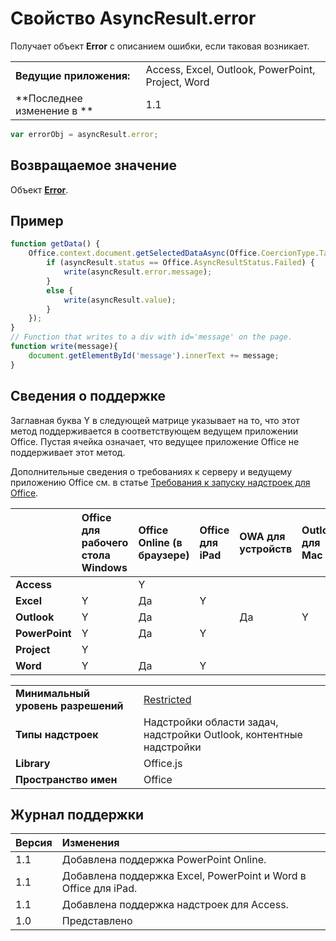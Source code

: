 
# Свойство AsyncResult.error
Получает объект **Error** с описанием ошибки, если таковая возникает.

|||
|:-----|:-----|
|**Ведущие приложения:**|Access, Excel, Outlook, PowerPoint, Project, Word|
|**Последнее изменение в **|1.1|

```js
var errorObj = asyncResult.error;
```


## Возвращаемое значение

Объект **[Error](../../reference/shared/error.md)**.


## Пример




```js
function getData() {
    Office.context.document.getSelectedDataAsync(Office.CoercionType.Table, function(asyncResult) {
        if (asyncResult.status == Office.AsyncResultStatus.Failed) {
            write(asyncResult.error.message);
        }
        else {
            write(asyncResult.value);
        }
    });
}
// Function that writes to a div with id='message' on the page.
function write(message){
    document.getElementById('message').innerText += message; 
}

```


## Сведения о поддержке


Заглавная буква Y в следующей матрице указывает на то, что этот метод поддерживается в соответствующем ведущем приложении Office. Пустая ячейка означает, что ведущее приложение Office не поддерживает этот метод.

Дополнительные сведения о требованиях к серверу и ведущему приложению Office см. в статье [Требования к запуску надстроек для Office](../../docs/overview/requirements-for-running-office-add-ins.md).


| |**Office для рабочего стола Windows**|**Office Online (в браузере)**|**Office для iPad**|**OWA для устройств**|**Outlook для Mac**|
|:-----|:-----|:-----|:-----|:-----|:-----|
|**Access**||Y||||
|**Excel**|Y|Да|Y|||
|**Outlook**|Y|Да||Да|Y|
|**PowerPoint**|Y|Да|Y|||
|**Project**|Y|||||
|**Word**|Y|Да|Y|||

|||
|:-----|:-----|
|**Минимальный уровень разрешений**|[Restricted](../../docs/develop/requesting-permissions-for-api-use-in-content-and-task-pane-add-ins.md)|
|**Типы надстроек**|Надстройки области задач, надстройки Outlook, контентные надстройки|
|**Library**|Office.js|
|**Пространство имен**|Office|

## Журнал поддержки



|**Версия**|**Изменения**|
|:-----|:-----|
|1.1|Добавлена поддержка PowerPoint Online.|
|1.1|Добавлена поддержка Excel, PowerPoint и Word в Office для iPad.|
|1.1|Добавлена поддержка надстроек для Access.|
|1.0|Представлено|
